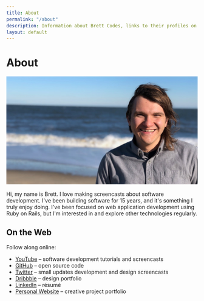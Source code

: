 ```yaml
---
title: About
permalink: "/about"
description: Information about Brett Codes, links to their profiles on the web, and how to get in touch.
layout: default
---
```


# About

![Photo of Brett smiling at the beach](/img/about_brett.jpg)

Hi, my name is Brett. I love making screencasts about software development.
I've been building software for 15 years, and it's something I truly enjoy
doing. I've been focused on web application development using Ruby on Rails,
but I'm interested in and explore other
technologies regularly.

## On the Web

Follow along online:

- [YouTube](https://www.youtube.com/channel/UCQXaIyeRqHjK9EK41b8J3yQ) &ndash; software development tutorials and screencasts
- [GitHub](https://github.com/brettchalupa) &ndash; open source code
- [Twitter](https://twitter.com/brettchalupa) &ndash; small updates
  development and design screencasts
- [Dribbble](https://dribbble.com/brettchalupa) &ndash; design portfolio
- [LinkedIn](https://www.linkedin.com/in/brett-chalupa) &ndash; résumé
- [Personal Website](http://www.brettchalupa.com) &ndash; creative project portfolio
